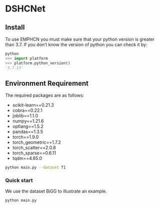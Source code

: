 # DSHCNet
## Install
To use EMPHCN you must make sure that your python version is greater than 3.7. If you don’t know the version of python you can check it by:
```python
python
>>> import platform
>>> platform.python_version()
'3.7.13'
```
## Environment Requirement
The required packages are as follows:
- scikit-learn==0.21.3
- cobra==0.22.1
- joblib==1.1.0
- numpy==1.21.6
- optlang==1.5.2
- pandas==1.3.5
- torch==1.9.0
- torch_geometric==1.7.2
- torch_scatter==2.0.8
- torch_sparse==0.6.11
- tqdm==4.65.0
```bash
python main.py --dataset T1
```
### Quick start
We use the dataset BiGG to illustrate an example. 

```bash
python main.py
```

